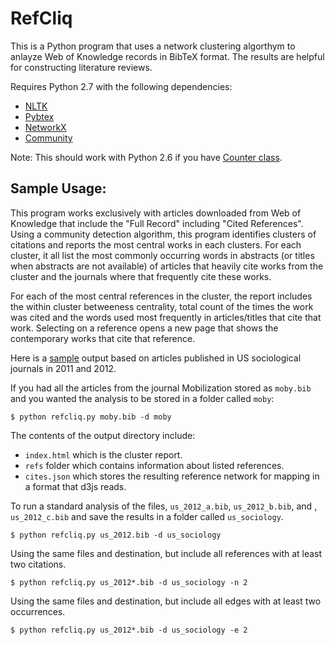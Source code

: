 RefCliq
====
This is a Python program that uses a network clustering algorthym to anlayze
 Web of Knowledge records in BibTeX format. The results are helpful for constructing
 literature reviews.
 
Requires Python 2.7 with the following dependencies:
* [NLTK](http://nltk.org)
* [Pybtex](http://pybtex.sourceforge.net)
* [NetworkX](http://networkx.github.io)
* [Community](http://perso.crans.org/aynaud/communities/)

Note: This should work with Python 2.6 if you have [Counter class](http://code.activestate.com/recipes/576611-counter-class/). 

Sample Usage:
--------
This program works exclusively with articles downloaded from Web of Knowledge that include the "Full Record" including "Cited References". Using a 
community detection algorithm, this program identifies clusters of citations and reports the most central works in each clusters. For each cluster,
it all list the most commonly occurring  words in abstracts (or titles when abstracts are not available) of articles that heavily cite works from the cluster
and the journals where that frequently cite these works. 

For each of the most central references in the cluster, the report includes the within cluster betweeness centrality, total count of the times the work was
cited and the words used most frequently  in articles/titles that cite that work. Selecting on a reference opens a new page that shows the contemporary works that cite that reference.

Here is a [sample](http://sociologicalresearch.org/clusters/us_sociology/) output based on articles published in US sociological journals in 2011 and 2012. 

If you had all the articles from the journal Mobilization stored as `moby.bib` 
and you wanted the analysis to be stored in a folder called `moby`:

    $ python refcliq.py moby.bib -d moby

The contents of the output directory include:
* `index.html` which is the cluster report.
* `refs` folder which contains information about listed references.
* `cites.json` which stores the resulting reference network for mapping in a format that d3js reads.
    
To run a standard analysis of the files, `us_2012_a.bib`, `us_2012_b.bib`, and , `us_2012_c.bib` and save the results in a folder called `us_sociology`.

    $ python refcliq.py us_2012.bib -d us_sociology

Using the same files and destination, but include all references with at least
two citations.

    $ python refcliq.py us_2012*.bib -d us_sociology -n 2

Using the same files and destination, but include all edges with at least two 
occurrences.

    $ python refcliq.py us_2012*.bib -d us_sociology -e 2
    



    